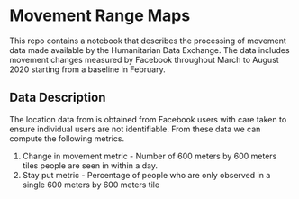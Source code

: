 # Movement Range Maps
This repo contains a notebook that describes the processing of movement data made available by the Humanitarian Data Exchange. The data includes movement changes measured by Facebook throughout March to August 2020 starting from a baseline in February.


## Data Description
The location data from is obtained from Facebook users with care taken to ensure individual users are not identifiable. From these data we can compute the following metrics.

1. Change in movement metric - Number of 600 meters by 600 meters tiles people are seen in within a day.
2. Stay put metric - Percentage of people who are only observed in a single 600 meters by 600 meters tile
